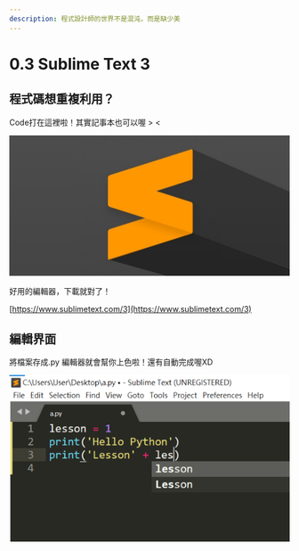 ```yaml
---
description: 程式設計師的世界不是混沌，而是缺少美
---
```


# 0.3 Sublime Text 3

## 程式碼想重複利用？

Code打在這裡啦！其實記事本也可以喔 &gt; &lt;

![](../.gitbook/assets/tmp%20%282%29.jpg)

好用的編輯器，下載就對了！

[https://www.sublimetext.com/3](https://www.sublimetext.com/3)

## 編輯界面

將檔案存成.py 編輯器就會幫你上色啦！還有自動完成喔XD

![Sublime text 3 interface](../.gitbook/assets/image%20%285%29.png)



